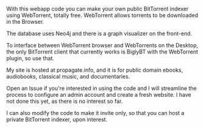 With this webapp code you can make your own public BitTorrent indexer using WebTorrent, totally free. WebTorrent allows torrents to be downloaded in the Browser. 

The database uses Neo4j and there is a graph visualizer on the front-end.

To interface between WebTorrent browser and WebTorrents on the Desktop, the only BitTorrent client that currently works is BiglyBT with the WebTorrent plugin, so use that.

My site is hosted at propagate.info, and it is for public domain ebooks, audiobooks, classical music, and documentaries. 

Open an Issue if you're interested in using the code and I will streamline the process to configure an admin account and create a fresh website. I have not done this yet, as there is no interest so far.

I can also modify the code to make it invite only, so that you can host a private BitTorrent indexer, upon interest.
